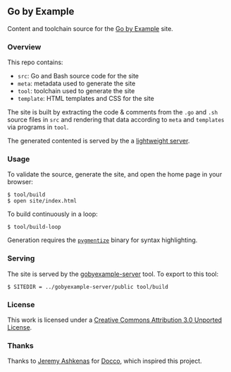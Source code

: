 ## Go by Example

Content and toolchain source for the
[Go by Example](https://gobyexample.com) site.


### Overview

This repo contains:

* `src`: Go and Bash source code for the site
* `meta`: metadata used to generate the site
* `tool`: toolchain used to generate the site
* `template`: HTML templates and CSS for the site

The site is built by extracting the code & comments from
the `.go` and `.sh` source files in `src` and rendering
that data according to `meta` and `templates` via programs
in `tool`.

The generated contented is served by the a
[lightweight server](https://github.com/mmcgrana/gobyexample-server).


### Usage

To validate the source, generate the site, and open the
home page in your browser:

```console
$ tool/build
$ open site/index.html
```

To build continuously in a loop:

```console
$ tool/build-loop
```

Generation requires the [`pygmentize`](http://pygments.org/)
binary for syntax highlighting.


### Serving

The site is served by the [gobyexample-server](https://github.com/mmcgrana/gobyexample-server)
tool. To export to this tool:

```console
$ SITEDIR = ../gobyexample-server/public tool/build
```


### License

This work is licensed under a [Creative Commons Attribution 3.0 Unported License](http://creativecommons.org/licenses/by/3.0/).


### Thanks

Thanks to [Jeremy Ashkenas](https://github.com/jashkenas)
for [Docco](http://jashkenas.github.com/docco/), which
inspired this project.
